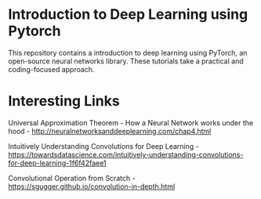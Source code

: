 # Introduction to Deep Learning using Pytorch
This repository contains a introduction to deep learning using PyTorch, an open-source neural networks library. These tutorials take a practical and coding-focused approach. 

# Interesting Links

Universal Approximation Theorem - How a Neural Network works under the hood - http://neuralnetworksanddeeplearning.com/chap4.html

Intuitively Understanding Convolutions for Deep Learning - https://towardsdatascience.com/intuitively-understanding-convolutions-for-deep-learning-1f6f42faee1

Convolutional Operation from Scratch - https://sgugger.github.io/convolution-in-depth.html